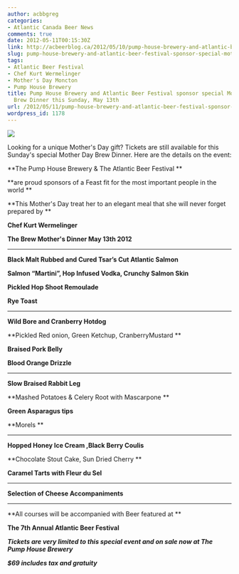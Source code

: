 ```yaml
---
author: acbbgreg
categories:
- Atlantic Canada Beer News
comments: true
date: 2012-05-11T00:15:30Z
link: http://acbeerblog.ca/2012/05/10/pump-house-brewery-and-atlantic-beer-festival-sponsor-special-mothers-day-brew-dinner-this-sunday-may-13th/
slug: pump-house-brewery-and-atlantic-beer-festival-sponsor-special-mothers-day-brew-dinner-this-sunday-may-13th
tags:
- Atlantic Beer Festival
- Chef Kurt Wermelinger
- Mother's Day Moncton
- Pump House Brewery
title: Pump House Brewery and Atlantic Beer Festival sponsor special Mother's Day
  Brew Dinner this Sunday, May 13th
url: /2012/05/11/pump-house-brewery-and-atlantic-beer-festival-sponsor-special-mothers-day-brew-dinner-this-sunday-may-13th/
wordpress_id: 1178
---
```


[![](http://acbeerblog.ca/wp-content/uploads/2012/05/pumphouse.png)](http://acbeerblog.ca/wp-content/uploads/2012/05/pumphouse.png)

Looking for a unique Mother's Day gift?  Tickets are still available for this Sunday's special Mother Day Brew Dinner.  Here are the details on the event:


**The Pump House Brewery & The Atlantic Beer Festival **




**are proud sponsors of a Feast fit for the most important people in the world **




**This Mother's Day treat her to an elegant meal that she will never forget prepared by **




**Chef Kurt Wermelinger**




**The Brew Mother's Dinner May 13th 2012**




***




**Black Malt Rubbed and Cured Tsar’s Cut Atlantic Salmon**




**Salmon “Martini”, Hop Infused Vodka, Crunchy Salmon Skin**




**Pickled Hop Shoot Remoulade**




**Rye Toast**




*******




**Wild Bore and Cranberry Hotdog**




**Pickled Red onion, Green Ketchup, CranberryMustard **




**Braised Pork Belly**




**Blood Orange Drizzle**




*******




**Slow Braised Rabbit Leg**




**Mashed Potatoes & Celery Root with Mascarpone **




**Green Asparagus tips**




**Morels **




*******




**Hopped Honey Ice Cream ,Black Berry Coulis**




**Chocolate Stout Cake, Sun Dried Cherry **




**Caramel Tarts with Fleur du Sel**




*******




**Selection of Cheese Accompaniments**




*******




**All courses will be accompanied with Beer featured at **




**The 7th Annual Atlantic Beer Festival**




_**Tickets are very limited to this special event and on sale now at The Pump House Brewery**_




_**$69 includes tax and gratuity**_
